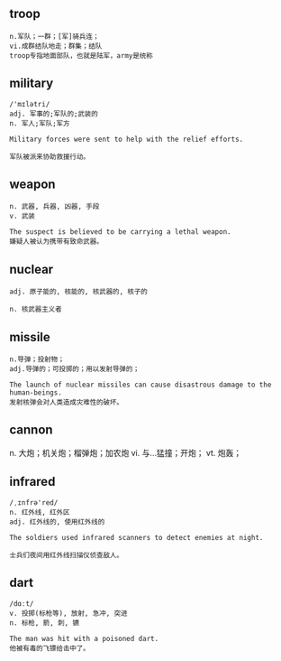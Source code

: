 ## troop
```
n.军队；一群；[军]骑兵连；
vi.成群结队地走；群集；结队
troop专指地面部队，也就是陆军，army是统称
```

## military
```
/'mɪlətri/
adj. 军事的;军队的;武装的
n. 军人;军队;军方

Military forces were sent to help with the relief efforts.

军队被派来协助救援行动。
```

## weapon
```
n. 武器, 兵器, 凶器, 手段
v. 武装

The suspect is believed to be carrying a lethal weapon.
嫌疑人被认为携带有致命武器。
```

## nuclear
```
adj. 原子能的, 核能的, 核武器的, 核子的

n. 核武器主义者
```

## missile
```
n.导弹；投射物；
adj.导弹的；可投掷的；用以发射导弹的；

The launch of nuclear missiles can cause disastrous damage to the human-beings.
发射核弹会对人类造成灾难性的破坏。
```

## cannon
n. 大炮；机关炮；榴弹炮；加农炮
vi. 与…猛撞；开炮；
vt. 炮轰；

## infrared
```
/ˌɪnfrə'red/
n. 红外线, 红外区
adj. 红外线的, 使用红外线的

The soldiers used infrared scanners to detect enemies at night.

士兵们夜间用红外线扫描仪侦查敌人。
```

## dart
```
/dɑːt/
v. 投掷(标枪等), 放射, 急冲, 突进
n. 标枪, 箭, 刺, 镳

The man was hit with a poisoned dart.
他被有毒的飞镖给击中了。
```